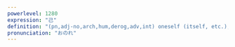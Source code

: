 ```yaml
---
powerlevel: 1280
expression: "己"
definition: "(pn,adj-no,arch,hum,derog,adv,int) oneself (itself, etc.); I (or me); you; by oneself (itself, etc.); interjection expressing anger or chagrin"
pronunciation: "おのれ"
---
```

